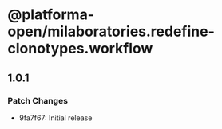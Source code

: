# @platforma-open/milaboratories.redefine-clonotypes.workflow

## 1.0.1

### Patch Changes

- 9fa7f67: Initial release
